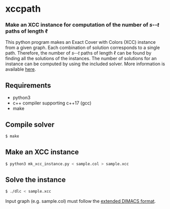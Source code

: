 # xccpath

### Make an XCC instance for computation of the number of $s$--$t$ paths of length $\ell$

This python program makes an Exact Cover with Colors (XCC) instance from a given graph.
Each combination of solution corresponds to a single path.
Therefore, the number of $s$--$t$ paths of length $\ell$ can be found by finding all the solutions of the instances.
The number of solutions for an instance can be computed by using the included solver.
More information is available [here](https://www.al.info.kochi-tech.ac.jp/papers.html).

## Requirements
* python3
* c++ compiler supporting c++17 (gcc)
* make

## Compile solver
```bash
$ make
```
## Make an XCC instance
```bash
$ python3 mk_xcc_instance.py < sample.col > sample.xcc
```

## Solve the instance
```bash
$ ./dlc < sample.xcc
```

Input graph (e.g. sample.col) must follow the [extended DIMACS format](https://afsa.jp/icgca/#Input%20format).